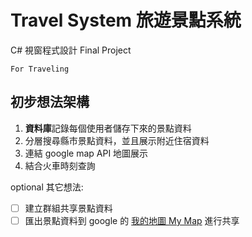 # Travel System 旅遊景點系統
C# 視窗程式設計 Final Project 
```
For Traveling
```
## 初步想法架構
1. **資料庫**記錄每個使用者儲存下來的景點資料
2. 分層搜尋縣市景點資料，並且展示附近住宿資料
3. 連結 google map API 地圖展示
4. 結合火車時刻查詢

optional 其它想法:
- [ ] 建立群組共享景點資料
- [ ] 匯出景點資料到 google 的 [我的地圖 My Map](https://www.google.com/intl/zh-TW/maps/about/mymaps/) 進行共享
